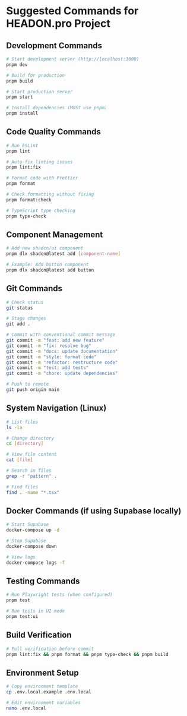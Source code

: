 # Suggested Commands for HEADON.pro Project

## Development Commands

```bash
# Start development server (http://localhost:3000)
pnpm dev

# Build for production
pnpm build

# Start production server
pnpm start

# Install dependencies (MUST use pnpm)
pnpm install
```

## Code Quality Commands

```bash
# Run ESLint
pnpm lint

# Auto-fix linting issues
pnpm lint:fix

# Format code with Prettier
pnpm format

# Check formatting without fixing
pnpm format:check

# TypeScript type checking
pnpm type-check
```

## Component Management

```bash
# Add new shadcn/ui component
pnpm dlx shadcn@latest add [component-name]

# Example: Add button component
pnpm dlx shadcn@latest add button
```

## Git Commands

```bash
# Check status
git status

# Stage changes
git add .

# Commit with conventional commit message
git commit -m "feat: add new feature"
git commit -m "fix: resolve bug"
git commit -m "docs: update documentation"
git commit -m "style: format code"
git commit -m "refactor: restructure code"
git commit -m "test: add tests"
git commit -m "chore: update dependencies"

# Push to remote
git push origin main
```

## System Navigation (Linux)

```bash
# List files
ls -la

# Change directory
cd [directory]

# View file content
cat [file]

# Search in files
grep -r "pattern" .

# Find files
find . -name "*.tsx"
```

## Docker Commands (if using Supabase locally)

```bash
# Start Supabase
docker-compose up -d

# Stop Supabase
docker-compose down

# View logs
docker-compose logs -f
```

## Testing Commands

```bash
# Run Playwright tests (when configured)
pnpm test

# Run tests in UI mode
pnpm test:ui
```

## Build Verification

```bash
# Full verification before commit
pnpm lint:fix && pnpm format && pnpm type-check && pnpm build
```

## Environment Setup

```bash
# Copy environment template
cp .env.local.example .env.local

# Edit environment variables
nano .env.local
```

